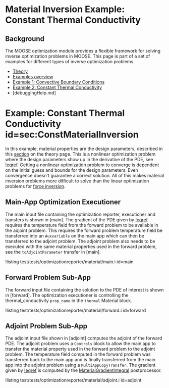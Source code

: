 # Material Inversion Example: Constant Thermal Conductivity

## Background

The MOOSE optimization module provides a flexible framework for solving inverse optimization problems in MOOSE.  This page is part of a set of examples for different types of inverse optimization problems.

- [Theory](theory/InvOptTheory.md)
- [Examples overview](examples/index.md)
- [Example 1: Convective Boundary Conditions](materialInv_ConvectiveBC.md)
- [Example 2: Constant Thermal Conductivity](materialInv_ConstK.md)
- [debuggingHelp.md]

# Example: Constant Thermal Conductivity id=sec:ConstMaterialInversion

In this example, material properties are the design parameters, described in this [section](theory/InvOptTheory.md#sec:material_inversion) on the theory page.  This is a nonlinear optimization problem where the design parameters show up in the derivative of the PDE, see [!eqref](theory/InvOptTheory.md#eq:kappaLambda).  Getting a nonlinear optimization problem to converge is dependent on the initial guess and bounds for the design parameters.  Even convergence doesn't guarantee a correct solution.  All of this makes material inversion problems more difficult to solve than the linear optimization problems for [force inversion](theory/InvOptTheory.md#sec:forceInv).

## Main-App Optimization Executioner

The main input file containing the optimization reporter, executioner and transfers is shown in [main].  The gradient of the PDE given by [!eqref](theory/InvOptTheory.md#eq:kappaLambda) requires the temperature field from the forward problem to be available in the adjoint problem.  This requires the forward problem temperature field be transferred into an `Auxvariable` on the main app which can then be transferred to the adjoint problem.  The adjoint problem also needs to be executed with the same material properties used in the forward problem, see the `toAdjointParameter` transfer in [main].

!listing test/tests/optimizationreporter/material/main.i id=main

## Forward Problem Sub-App

The forward input file containing the solution to the PDE of interest is shown in [forward].  The optimization executioner is controlling the thermal_conductivity `prop_name` in the `thermal` Material block.  

!listing test/tests/optimizationreporter/material/forward.i id=forward

## Adjoint Problem Sub-App

The adjoint input file shown in [adjoint] computes the adjoint of the forward PDE.  The adjoint problem uses a `Controls` block to allow the main app to transfer the material property used in the forward problem to the adjoint problem.  The temperature field computed in the forward problem was transferred back to the main app and is finally transferred from the main app into the adjoint problem using a `MultiAppCopyTransfer`.  The gradient given by [!eqref](theory/InvOptTheory.md#eq:kappaLambda) is computed by the [MaterialGradientIntegral](MaterialGradientIntegral.md) postprocessor.    

!listing test/tests/optimizationreporter/material/adjoint.i id=adjoint
